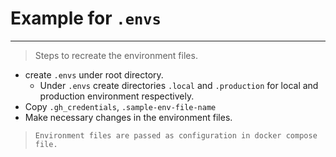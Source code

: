 # Example for `.envs`

---

> Steps to recreate the environment files.

- create `.envs` under root directory.
  - Under `.envs` create directories `.local` and `.production` for local and
    production environment respectively.
- Copy `.gh_credentials`, `.sample-env-file-name` 
- Make necessary changes in the environment files.

> `Environment files are passed as configuration in docker compose file.`
